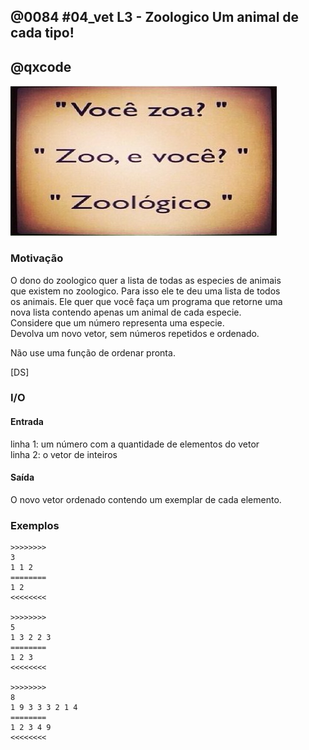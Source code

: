 ## @0084 #04_vet L3 - Zoologico Um animal de cada tipo!
## @qxcode

![](capa.jpg)

### Motivação

O dono do zoologico quer a lista de todas as especies de animais  
que existem no zoologico. Para isso ele te deu uma lista de todos  
os animais. Ele quer que você faça um programa que retorne uma  
nova lista contendo apenas um animal de cada especie.  
Considere que um número representa uma especie.  
Devolva um novo vetor, sem números repetidos e ordenado.

Não use uma função de ordenar pronta.

\[DS\]

### I/O

#### Entrada 

linha 1: um número com a quantidade de elementos do vetor  
linha 2: o vetor de inteiros  

#### Saída

O novo vetor ordenado contendo um exemplar de cada elemento.

### Exemplos

```
>>>>>>>>
3
1 1 2
========
1 2
<<<<<<<<

>>>>>>>>
5
1 3 2 2 3
========
1 2 3
<<<<<<<<

>>>>>>>>
8
1 9 3 3 3 2 1 4
========
1 2 3 4 9
<<<<<<<<
```

<!---
>>>>>>>> 01
5
3 5 2 2 2
========
2 3 5
<<<<<<<<

>>>>>>>> 02
7
1 3 5 5 3 1 1
========
1 3 5
<<<<<<<<

>>>>>>>> 03
6
9 8 7 6 6 9
========
6 7 8 9
<<<<<<<<
--->